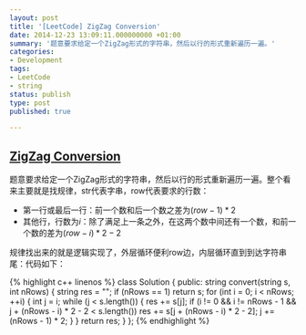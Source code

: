 ```yaml
---
layout: post
title: '[LeetCode] ZigZag Conversion'
date: 2014-12-23 13:09:11.000000000 +01:00
summary: '题意要求给定一个ZigZag形式的字符串，然后以行的形式重新遍历一遍。'
categories:
- Development
tags:
- LeetCode
- string
status: publish
type: post
published: true

---
```

## [ZigZag Conversion](https://oj.leetcode.com/problems/zigzag-conversion/)

题意要求给定一个ZigZag形式的字符串，然后以行的形式重新遍历一遍。整个看来主要就是找规律，str代表字串，row代表要求的行数：

- 第一行或最后一行：前一个数和后一个数之差为$(row - 1) * 2$
- 其他行，行数为$i$：除了满足上一条之外，在这两个数中间还有一个数，和前一个数的差为$(row - i) * 2 - 2$

规律找出来的就是逻辑实现了，外层循环便利row边，内层循环直到到达字符串尾：代码如下：

{% highlight c++ linenos %}
class Solution {
public:
    string convert(string s, int nRows) {
        string res = "";
        if (nRows == 1) return s;
        for (int i = 0; i < nRows; ++i)
        {
            int j = i;
            while (j < s.length())
            {
                res += s[j];
                if (i != 0 && i != nRows - 1 && j + (nRows - i) * 2 - 2 < s.length())
                    res += s[j + (nRows - i) * 2 - 2];
                j += (nRows - 1) * 2;
            }
        }
        return res;
    }
};
{% endhighlight %}